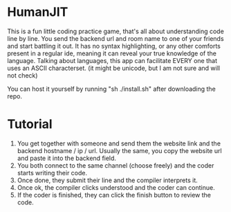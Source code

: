 # HumanJIT
This is a fun little coding practice game, that's all about understanding code line by line. You send the backend url and room name to one of your friends and start battling it out. It has no syntax highlighting, or any other comforts present in a regular ide, meaning it can reveal your true knowledge of the language. Talking about languages, this app can facilitate EVERY one that uses an ASCII characterset. (it might be unicode, but I am not sure and will not check)

You can host it yourself by running "sh ./install.sh" after downloading the repo.


# Tutorial

1. You get together with someone and send them the website link and the backend hostname / ip / url. Usually the same, you copy the website url and paste it into the backend field.   
1. You both connect to the same channel (choose freely) and the coder starts writing their code.   
1. Once done, they submit their line and the compiler interprets it.   
1. Once ok, the compiler clicks understood and the coder can continue.   
1. If the coder is finished, they can click the finish button to review the code.   
